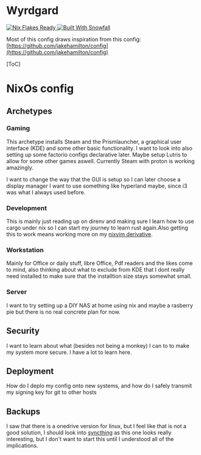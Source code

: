 # Wyrdgard

<a href="https://nixos.wiki/wiki/Flakes" target="_blank">
	<img alt="Nix Flakes Ready" src="https://img.shields.io/static/v1?logo=nixos&logoColor=d8dee9&label=Nix%20Flakes&labelColor=5e81ac&message=Ready&color=d8dee9&style=for-the-badge">
</a>
<a href="https://github.com/snowfallorg/lib" target="_blank">
	<img alt="Built With Snowfall" src="https://img.shields.io/static/v1?logoColor=d8dee9&label=Built%20With&labelColor=5e81ac&message=Snowfall&color=d8dee9&style=for-the-badge">
</a>

Most of this config draws inspiration from this config:
[https://github.com/jakehamilton/config](https://github.com/jakehamilton/config)


[ToC]


# NixOs config

## Archetypes

### Gaming

This archetype installs Steam and the Prismlauncher, a graphical user interface (KDE) and some other basic functionality.
I want to look into also setting up some factorio configs declarative later. Maybe setup Lutris to allow for some other games aswell.
Currently Steam with proton is working amazingly.

I want to change the way that the GUI is setup so I can later choose a display manager I want to use something like hyperland maybe, since i3 was what I always used before.

### Development

This is mainly just reading up on direnv and making sure I learn how to use cargo under nix so I can start my journey to learn rust again.Also getting this to work means working more on my [nixvim derivative](https://github.com/Daholli/nixvim).

### Workstation

Mainly for Office or daily stuff, libre Office, Pdf readers and the likes come to mind, also thinking about what to exclude from KDE that I dont really need installed to make sure that the installtion size stays somewhat small.

### Server

I want to try setting up a DIY NAS at home using nix and maybe a rasberry pie but there is no real concrete plan for now.

## Security

I want to learn about what (besides not being a monkey) I can to to make my system more secure. I have a lot to learn here.

## Deployment

How do I deplo my config onto new systems, and how do I safely transmit my signing key for git to other hosts

## Backups

I saw that there is a onedrive version for linux, but I feel like that is not a good solution, I should look into [syncthing](https://syncthing.net) as this one looks really interesting, but I don't want to start this until I understood all of the implications.


